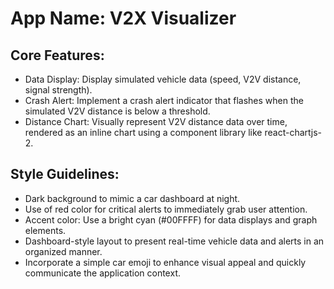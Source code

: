 # **App Name**: V2X Visualizer

## Core Features:

- Data Display: Display simulated vehicle data (speed, V2V distance, signal strength).
- Crash Alert: Implement a crash alert indicator that flashes when the simulated V2V distance is below a threshold.
- Distance Chart: Visually represent V2V distance data over time, rendered as an inline chart using a component library like react-chartjs-2.

## Style Guidelines:

- Dark background to mimic a car dashboard at night.
- Use of red color for critical alerts to immediately grab user attention.
- Accent color: Use a bright cyan (#00FFFF) for data displays and graph elements.
- Dashboard-style layout to present real-time vehicle data and alerts in an organized manner.
- Incorporate a simple car emoji to enhance visual appeal and quickly communicate the application context.